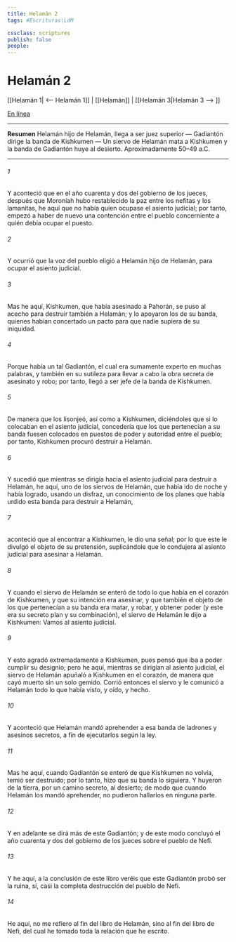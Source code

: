 ```yaml
---
title: Helamán 2
tags: #Escrituras\LdM

cssclass: scriptures
publish: false
people:
---
```


# Helamán 2
[[Helamán 1| <-- Helamán 1]] | [[Helamán]] | [[Helamán 3|Helamán 3 --> ]]

[En línea](https://churchofjesuschrist.org/study/scriptures/bofm/hel/2?lang=spa)

---
__Resumen__
Helamán hijo de Helamán, llega a ser juez superior — Gadiantón dirige la banda de Kishkumen — Un siervo de Helamán mata a Kishkumen y la banda de Gadiantón huye al desierto. Aproximadamente 50–49 a.C.

---
###### 1 
Y aconteció que en el año cuarenta y dos del gobierno de los jueces, después que Moroníah hubo restablecido la paz entre los nefitas y los lamanitas, he aquí que no había quien ocupase el asiento judicial; por tanto, empezó a haber de nuevo una contención entre el pueblo concerniente a quién debía ocupar el puesto.

###### 2 
Y ocurrió que la voz del pueblo eligió a Helamán hijo de Helamán, para ocupar el asiento judicial.

###### 3 
Mas he aquí, Kishkumen, que había asesinado a Pahorán, se puso al acecho para destruir también a Helamán; y lo apoyaron los de su banda, quienes habían concertado un pacto para que nadie supiera de su iniquidad.

###### 4 
Porque había un tal Gadiantón, el cual era sumamente experto en muchas palabras, y también en su sutileza para llevar a cabo la obra secreta de asesinato y robo; por tanto, llegó a ser jefe de la banda de Kishkumen.

###### 5 
De manera que los lisonjeó, así como a Kishkumen, diciéndoles que si lo colocaban en el asiento judicial, concedería que los que pertenecían a su banda fuesen colocados en puestos de poder y autoridad entre el pueblo; por tanto, Kishkumen procuró destruir a Helamán.

###### 6 
Y sucedió que mientras se dirigía hacia el asiento judicial para destruir a Helamán, he aquí, uno de los siervos de Helamán, que había ido de noche y había logrado, usando un disfraz, un conocimiento de los planes que había urdido esta banda para destruir a Helamán,

###### 7 
aconteció que al encontrar a Kishkumen, le dio una señal; por lo que este le divulgó el objeto de su pretensión, suplicándole que lo condujera al asiento judicial para asesinar a Helamán.

###### 8 
Y cuando el siervo de Helamán se enteró de todo lo que había en el corazón de Kishkumen, y que su intención era asesinar, y que también el objeto de los que pertenecían a su banda era matar, y robar, y obtener poder (y este era su secreto plan y su combinación), el siervo de Helamán le dijo a Kishkumen: Vamos al asiento judicial.

###### 9 
Y esto agradó extremadamente a Kishkumen, pues pensó que iba a poder cumplir su designio; pero he aquí, mientras se dirigían al asiento judicial, el siervo de Helamán apuñaló a Kishkumen en el corazón, de manera que cayó muerto sin un solo gemido. Corrió entonces el siervo y le comunicó a Helamán todo lo que había visto, y oído, y hecho.

###### 10 
Y aconteció que Helamán mandó aprehender a esa banda de ladrones y asesinos secretos, a fin de ejecutarlos según la ley.

###### 11 
Mas he aquí, cuando Gadiantón se enteró de que Kishkumen no volvía, temió ser destruido; por lo tanto, hizo que su banda lo siguiera. Y huyeron de la tierra, por un camino secreto, al desierto; de modo que cuando Helamán los mandó aprehender, no pudieron hallarlos en ninguna parte.

###### 12 
Y en adelante se dirá más de este Gadiantón; y de este modo concluyó el año cuarenta y dos del gobierno de los jueces sobre el pueblo de Nefi.

###### 13 
Y he aquí, a la conclusión de este libro veréis que este Gadiantón probó ser la ruina, sí, casi la completa destrucción del pueblo de Nefi.

###### 14 
He aquí, no me refiero al fin del libro de Helamán, sino al fin del libro de Nefi, del cual he tomado toda la relación que he escrito.

